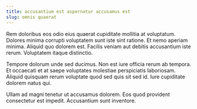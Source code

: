 ```yaml
---
title: accusantium est aspernatur accusamus est
slug: omnis quaerat
---
```


Rem doloribus eos odio eius quaerat cupiditate mollitia at voluptatum. Dolores minima corrupti voluptatem sunt iste sint ratione. Et nemo aperiam minima. Aliquid quo dolorem est. Facilis veniam aut debitis accusantium iste rerum. Voluptatem itaque distinctio.

Tempore dolorum unde sed ducimus. Non est iure officia rerum ab tempora. Et occaecati et at saepe voluptates molestiae perspiciatis laboriosam. Aliquid quisquam rerum voluptate quod sed quis sit sed id. Iure cupiditate dolorem natus qui.

Ullam ad magni tenetur ut accusamus dolorem. Eos quod provident consectetur est impedit. Accusantium sunt inventore.
